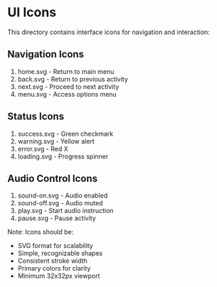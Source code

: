 # UI Icons

This directory contains interface icons for navigation and interaction:

## Navigation Icons
1. home.svg - Return to main menu
2. back.svg - Return to previous activity
3. next.svg - Proceed to next activity
4. menu.svg - Access options menu

## Status Icons
1. success.svg - Green checkmark
2. warning.svg - Yellow alert
3. error.svg - Red X
4. loading.svg - Progress spinner

## Audio Control Icons
1. sound-on.svg - Audio enabled
2. sound-off.svg - Audio muted
3. play.svg - Start audio instruction
4. pause.svg - Pause activity

Note: Icons should be:
- SVG format for scalability
- Simple, recognizable shapes
- Consistent stroke width
- Primary colors for clarity
- Minimum 32x32px viewport
